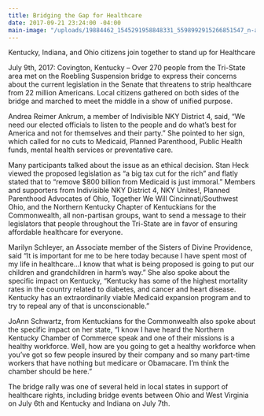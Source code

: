 ```yaml
---
title: Bridging the Gap for Healthcare
date: 2017-09-21 23:24:00 -04:00
main-image: "/uploads/19884462_1545291958848331_5598992915266851547_n-ab4677.jpg"
---
```


Kentucky, Indiana, and Ohio citizens join together to stand up for Healthcare 

July 9th, 2017: Covington, Kentucky – Over 270 people from the Tri-State area met on the Roebling Suspension bridge to express their concerns about the current legislation in the Senate that threatens to strip healthcare from 22 million Americans. Local citizens gathered on both sides of the bridge and marched to meet the middle in a show of unified purpose.

Andrea Reimer Ankrum, a member of Indivisible NKY District 4, said, “We need our elected officials to listen to the people and do what’s best for America and not for themselves and their party.”  She pointed to her sign, which called for no cuts to Medicaid, Planned Parenthood, Public Health funds, mental health services or preventative care. 

Many participants talked about the issue as an ethical decision. Stan Heck viewed the proposed legislation as “a big tax cut for the rich” and flatly stated that to “remove $800 billion from Medicaid is just immoral.”
Members and supporters from Indivisible NKY District 4, NKY Unites!, Planned Parenthood Advocates of Ohio, Together We Will Cincinnati/Southwest Ohio, and the Northern Kentucky Chapter of Kentuckians for the Commonwealth, all non-partisan groups, want to send a message to their legislators that people throughout the Tri-State are in favor of ensuring affordable healthcare for everyone.

Marilyn Schleyer, an Associate member of the Sisters of Divine Providence, said “It is important for me to be here today because I have spent most of my life in healthcare...I know that what is being proposed is going to put our children and grandchildren in harm’s way.” She also spoke about the specific impact on Kentucky, “Kentucky has some of the highest mortality rates in the country related to diabetes, and cancer and heart disease. Kentucky has an extraordinarily viable Medicaid expansion program and to try to repeal any of that is unconscionable.”

JoAnn Schwartz, from Kentuckians for the Commonwealth also spoke about the specific impact on her state, “I know I have heard the Northern Kentucky Chamber of Commerce speak and one of their missions is a healthy workforce. Well, how are you going to get a healthy workforce when you’ve got so few people insured by their company and so many part-time workers that have nothing but medicare or Obamacare. I’m think the chamber should be here.” 

The bridge rally was one of several held in local states in support of healthcare rights, including bridge events between Ohio and West Virginia on July 6th and Kentucky and Indiana on July 7th.


